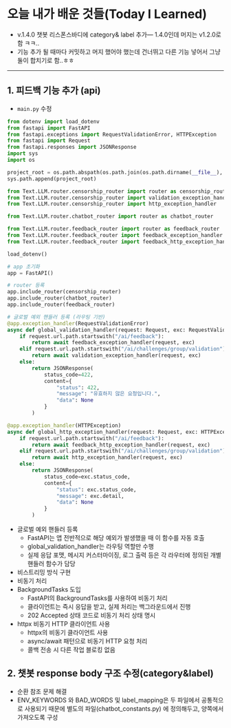 # 오늘 내가 배운 것들(Today I Learned)

- v.1.4.0 챗봇 리스폰스바디에 category& label 추가— 1.4.0인데 머지는 v1.2.0로함 ㅋㅋ..
- 기능 추가 될 때마다 커밋하고 머지 했어야 했는데 건너뛰고 다른 기능 넣어서 그냥 둘이 합치기로 함..ㅎㅎ

---

## 1. 피드백 기능 추가 (api)

- `main.py` 수정
```py
from dotenv import load_dotenv
from fastapi import FastAPI
from fastapi.exceptions import RequestValidationError, HTTPException
from fastapi import Request
from fastapi.responses import JSONResponse
import sys
import os

project_root = os.path.abspath(os.path.join(os.path.dirname(__file__), '..', '..'))
sys.path.append(project_root)

from Text.LLM.router.censorship_router import router as censorship_router
from Text.LLM.router.censorship_router import validation_exception_handler
from Text.LLM.router.censorship_router import http_exception_handler

from Text.LLM.router.chatbot_router import router as chatbot_router

from Text.LLM.router.feedback_router import router as feedback_router
from Text.LLM.router.feedback_router import feedback_exception_handler
from Text.LLM.router.feedback_router import feedback_http_exception_handler

load_dotenv()

# app 초기화
app = FastAPI()

# router 등록
app.include_router(censorship_router)
app.include_router(chatbot_router)
app.include_router(feedback_router)

# 글로벌 예외 핸들러 등록 (라우팅 기반)
@app.exception_handler(RequestValidationError)
async def global_validation_handler(request: Request, exc: RequestValidationError):
    if request.url.path.startswith("/ai/feedback"):
        return await feedback_exception_handler(request, exc)
    elif request.url.path.startswith("/ai/challenges/group/validation"):
        return await validation_exception_handler(request, exc)
    else:
        return JSONResponse(
            status_code=422,
            content={
                "status": 422,
                "message": "유효하지 않은 요청입니다.",
                "data": None
            }
        )

@app.exception_handler(HTTPException)
async def global_http_exception_handler(request: Request, exc: HTTPException):
    if request.url.path.startswith("/ai/feedback"):
        return await feedback_http_exception_handler(request, exc)
    elif request.url.path.startswith("/ai/challenges/group/validation"):
        return await http_exception_handler(request, exc)
    else:
        return JSONResponse(
            status_code=exc.status_code,
            content={
                "status": exc.status_code,
                "message": exc.detail,
                "data": None
            }
        )

```
- 글로벌 예외 핸들러 등록
    - FastAPI는 앱 전반적으로 해당 예외가 발생했을 때 이 함수를 자동 호출
    - global_validation_handler는 라우팅 역할만 수행
    - 실제 응답 포맷, 메시지 커스터마이징, 로그 출력 등은 각 라우터에 정의된 개별 핸들러 함수가 담당
- 비스트리밍 방식 구현
- 비동기 처리
- BackgroundTasks 도입
    - FastAPI의 BackgroundTasks를 사용하여 비동기 처리
    - 클라이언트는 즉시 응답을 받고, 실제 처리는 백그라운드에서 진행
    - 202 Accepted 상태 코드로 비동기 처리 상태 명시
- httpx 비동기 HTTP 클라이언트 사용
    - httpx의 비동기 클라이언트 사용
    - async/await 패턴으로 비동기 HTTP 요청 처리
    - 콜백 전송 시 다른 작업 블로킹 없음

## 2. 챗봇 response body 구조 수정(category&label)

- 순환 참조 문제 해결
- ENV_KEYWORDS 와 BAD_WORDS 및 label_mapping은 두 파일에서 공통적으로 사용되기 때문에 별도의 파일(chatbot_constants.py) 에 정의해두고, 양쪽에서 가져오도록 구성
